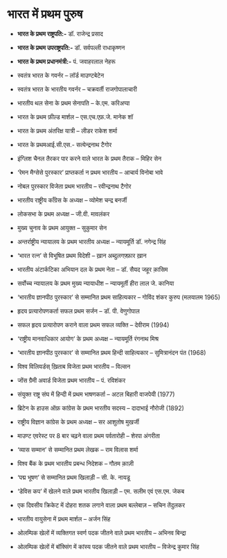 # भारत में प्रथम पुरुष

* __भारत के प्रथम राष्ट्रपति:-__ डॉ. राजेन्द्र प्रसाद
* __भारत के प्रथम उपराष्ट्रपति:-__ डॉ. सर्वपल्ली राधाकृष्णन
* __भारत के प्रथम प्रधानमंत्री:-__ पं. जवाहरलाल नेहरू

* स्वतंत्र भारत के गवर्नर – लॉर्ड माउण्टबेटेन
* स्वतंत्र भारत के भारतीय गवर्नर – चक्रवर्ती राजगोपालाचारी
* भारतीय थल सेना के प्रथम सेनापति – के.एम. करिअप्पा
* भारत के प्रथम फ़ील्ड मार्शल – एस.एच.एफ़.जे. मानेक शॉ
* भारत के प्रथम अंतरिक्ष यात्री – लीडर राकेश शर्मा
* भारत के प्रथमआई.सी.एस.- सत्येन्द्रनाथ टैगोर
* इंग्लिश चैनल तैरकर पार करने वाले भारत के प्रथम तैराक – मिहिर सेन
* ‘रेमन मैग्सेसे पुरस्कार’ प्राप्तकर्ता न प्रथम भारतीय – आचार्य विनोबा भावे
* नोबल पुरस्कार विजेता प्रथम भारतीय – रवीन्द्रनाथ टैगोर
* भारतीय राष्ट्रीय काँग्रेस के अध्यक्ष – व्योमेश चन्‍द्र बनर्जी
* लोकसभा के प्रथम अध्यक्ष – जी.वी. मावलंकर
* मुख्य चुनाव के प्रथम आयुक्त – सुकुमार सेन
* अन्तर्राष्ट्रीय न्यायालय के प्रथम भारतीय अध्यक्ष – न्यायमूर्ति डॉ. नगेन्द्र सिंह
* ‘भारत रत्न’ से विभूषित प्रथम विदेशी – ख़ान अब्दुलगफ़्फ़ार ख़ान
* भारतीय अंटार्कटिका अभियान दल के प्रथम नेता – डॉ. सैयद जहूर क़ासिम
* सर्वोच्च न्यायालय के प्रथम मुख्य न्यायाधीश – न्यायमूर्ती हीरा लाल जे. कानिया
* ‘भारतीय ज्ञानपीठ पुरस्कार’ से सम्मानित प्रथम साहित्यकार – गोविंद शंकर कुरुप (मलयालम 1965)
* हृदय प्रत्यारोपणकर्ता सफल प्रथम सर्जन – डॉ. पी. वेणुगोपाल
* सफल हृदय प्रत्यारोपण कराने वाला प्रथम सफल व्यक्ति – देवीराम (1994)
* ‘राष्ट्रीय मानवाधिकार आयोग’ के प्रथम अध्यक्ष – न्यायमूर्ति रंगनाथ मिश्र
* ‘भारतीय ज्ञानपीठ पुरस्कार’ से सम्मानित प्रथम हिन्दी साहित्यकार – सुमित्रानंदन पंत (1968)
* विश्व विलियर्डस् ख़िताब विजेता प्रथम भारतीय – विल्सन
* जोंस ग्रैमी अवार्ड विजेता प्रथम भारतीय – पं. रविशंकर
* संयुक्त राष्ट्र संघ में हिन्दी में प्रथम भाषणकर्ता – अटल बिहारी वाजपेयी (1977)
* ब्रिटेन के हाउस ऑफ़ कांग्रेस के प्रथम भारतीय सदस्य – दादाभाई नौरोजी (1892)
* राष्ट्रीय विज्ञान कांग्रेस के प्रथम अध्यक्ष – सर आशुतोष मुखर्जी
* माउण्ट एवरेस्ट पर 8 बार चढ़ने वाला प्रथम पर्वतारोही – शेरपा अंगरीता
* ‘व्यास सम्मान’ से सम्मानित प्रथम लेखक – राम विलास शर्मा
* विश्व बैंक के प्रथम भारतीय प्रबन्ध निदेशक – गौतम क़ाज़ी
* ‘पद्म भूषण’ से सम्मानित प्रथम खिलाड़ी – सी. के. नायडू
* ‘डेविस कप’ में खेलने वाले प्रथम भारतीय खिलाड़ी – एम. सलीम एवं एस.एम. जेकब
* एक दिवसीय क्रिकेट में दोहरा शतक लगाने वाला प्रथम बल्लेबाज़ – सचिन तेंदुलकर
* भारतीय वायुसेना में प्रथम मार्शल – अर्जन सिंह
* ओलम्पिक खेलों में व्यक्तिगत स्वर्ण पदक जीतने वाले प्रथम भारतीय – अभिनव बिन्द्रा
* ओलम्पिक खेलों में बॉक्सिंग में कांस्य पदक जीतने वाले प्रथम भारतीय – विजेन्द्र कुमार सिंह

